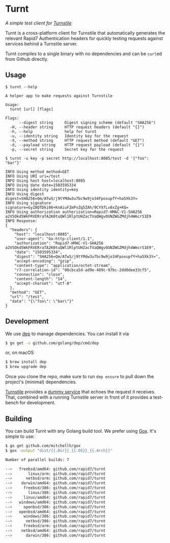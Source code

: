 # Turnt

_A simple test client for [Turnstile][]_

Turnt is a cross-platform client for Turnstile that automatically generates
the relevant Rapid7 Authentication headers for quickly testing requests
against services behind a Turnstile server.

Turnt compiles to a single binary with no dependencies
and can be `curl`ed from Github directly.

## Usage
```
$ turnt --help

A helper app to make requests against Turnstile

Usage:
  turnt [url] [flags]

Flags:
      --digest string     Digest signing scheme (default "SHA256")
  -H, --header string     HTTP request headers (default "{}")
  -h, --help              help for turnt
  -u, --identity string   Identity key for the request
  -X, --method string     HTTP request method (default "GET")
  -d, --payload string    HTTP request payload (default "{}")
  -p, --secret string     Secret key for the request

$ turnt -u key -p secret http://localhost:8085/test -d '{"foo": "bar"}'

INFO Using method method=GET
INFO Using URI uri=/test
INFO Using host host=localhost:8085
INFO Using date date=1503595334
INFO Using identity identity=key
INFO Using digest digest=SHA256=Qm/ATwS/j9tYMdw3u7bc9w9jo34FpoxupfY+ha5Xk3Y=
INFO Using signature signature=GyZAQTDki06+KnAiuFZmPvZq5ZAh/9CYXfLv8xZg+KQ=
INFO Using authorization authorization=Rapid7-HMAC-V1-SHA256 a2V5Okd5WkFRVERraTA2K0tuQWl1RlptUHZacTVaQWgvOUNZWGZMdjh4WmcrS1E9
INFO Response:
{
  "headers": {
    "host": "localhost:8085",
    "user-agent": "Go-http-client/1.1",
    "authorization": "Rapid7-HMAC-V1-SHA256 a2V5Okd5WkFRVERraTA2K0tuQWl1RlptUHZacTVaQWgvOUNZWGZMdjh4WmcrS1E9",
    "date": "1503595334",
    "digest": "SHA256=Qm/ATwS/j9tYMdw3u7bc9w9jo34FpoxupfY+ha5Xk3Y=",
    "accept-encoding": "gzip",
    "content-type": "application/octet-stream",
    "r7-correlation-id": "08cbca5d-ad9e-409c-97bc-2dd0dee33cf5",
    "connection": "close",
    "content-length": "14",
    "accept-charset": "utf-8"
  },
  "method": "GET",
  "url": "/test",
  "data": "{\"foo\": \"bar\"}"
}
```

## Development
We use [dep][] to manage dependencies.
You can install it via

```bash
$ go get -u github.com/golang/dep/cmd/dep
```

or, on macOS

```bash
$ brew install dep
$ brew upgrade dep
```
Once you clone the repo, make sure to run `dep ensure` to pull down
the project's (minimal) dependencies.

[Turnstile][] provides a [dummy service][] that echoes the request
it receives. That, combined with a running Turnstile server in front
of it provides a test-bench for development.

## Building
You can build Turnt with any Golang build tool. We prefer
using [Gox][]. It's simple to use:

```bash
$ go get github.com/mitchellh/gox
$ gox -output "dist/{{.Dir}}_{{.OS}}_{{.Arch}}"

Number of parallel builds: 7

-->   freebsd/amd64: github.com/rapid7/turnt
-->       linux/arm: github.com/rapid7/turnt
-->      netbsd/arm: github.com/rapid7/turnt
-->    darwin/amd64: github.com/rapid7/turnt
-->     freebsd/386: github.com/rapid7/turnt
-->       linux/386: github.com/rapid7/turnt
-->     linux/amd64: github.com/rapid7/turnt
-->   windows/amd64: github.com/rapid7/turnt
-->     openbsd/386: github.com/rapid7/turnt
-->   openbsd/amd64: github.com/rapid7/turnt
-->     windows/386: github.com/rapid7/turnt
-->      netbsd/386: github.com/rapid7/turnt
-->     freebsd/arm: github.com/rapid7/turnt
-->    netbsd/amd64: github.com/rapid7/turnt
-->      darwin/386: github.com/rapid7/turnt
```

[Turnstile]: https://github.com/rapid7/turnstile
[Gox]: https://github.com/mitchellh/gox
[dep]: https://github.com/golang/dep
[dummy service]: https://github.com/rapid7/turnstile/blob/master/bin/svc